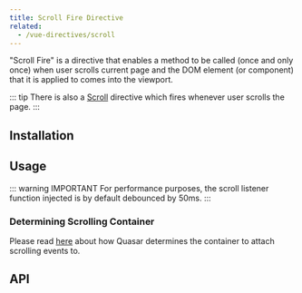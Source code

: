 ```yaml
---
title: Scroll Fire Directive
related:
  - /vue-directives/scroll
---
```

"Scroll Fire" is a directive that enables a method to be called (once and only once) when user scrolls current page and the DOM element (or component) that it is applied to comes into the viewport.

::: tip
There is also a [Scroll](/vue-directives/scroll) directive which fires whenever user scrolls the page.
:::

## Installation
<doc-installation directives="ScrollFire" />

## Usage

<doc-example title="Basic" file="ScrollFire/Basic" scrollable />

::: warning IMPORTANT
For performance purposes, the scroll listener function injected is by default debounced by 50ms.
:::

### Determining Scrolling Container
Please read [here](/components/scroll-observer#Determining-Scrolling-Container) about how Quasar determines the container to attach scrolling events to.

## API
<doc-api file="ScrollFire" />

